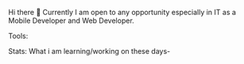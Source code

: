Hi there 👋
Currently I am open to any opportunity especially in IT as a Mobile Developer and Web Developer.

Tools:
    

Stats:
What i am learning/working on these days-
